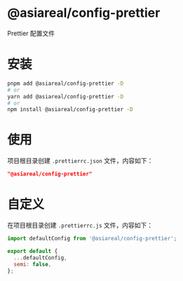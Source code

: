 # @asiareal/config-prettier

Prettier 配置文件

# 安装

```bash
pnpm add @asiareal/config-prettier -D
# or
yarn add @asiareal/config-prettier -D
# or
npm install @asiareal/config-prettier -D
```

# 使用

项目根目录创建 `.prettierrc.json` 文件，内容如下：

```json
"@asiareal/config-prettier"
```

# 自定义

在项目根目录创建 `.prettierrc.js` 文件，内容如下：

```js
import defaultConfig from '@asiareal/config-prettier';

export default {
  ...defaultConfig,
  semi: false,
};
```
